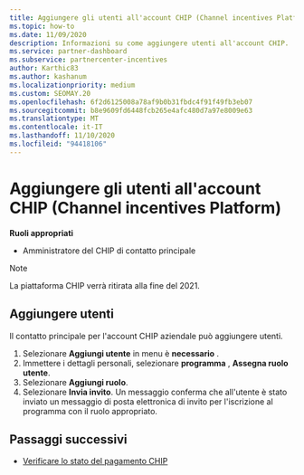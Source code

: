 ```yaml
---
title: Aggiungere gli utenti all'account CHIP (Channel incentives Platform)
ms.topic: how-to
ms.date: 11/09/2020
description: Informazioni su come aggiungere utenti all'account CHIP.
ms.service: partner-dashboard
ms.subservice: partnercenter-incentives
author: Karthic83
ms.author: kashanum
ms.localizationpriority: medium
ms.custom: SEOMAY.20
ms.openlocfilehash: 6f2d6125008a78af9b0b31fbdc4f91f49fb3eb07
ms.sourcegitcommit: b8e9609fd6448fcb265e4afc480d7a97e8009e63
ms.translationtype: MT
ms.contentlocale: it-IT
ms.lasthandoff: 11/10/2020
ms.locfileid: "94418106"
---
```

# <a name="add-users-to-your-channel-incentives-platform-chip-account"></a>Aggiungere gli utenti all'account CHIP (Channel incentives Platform)

**Ruoli appropriati**

- Amministratore del CHIP di contatto principale
 
>[!NOTE]
>La piattaforma CHIP verrà ritirata alla fine del 2021.

## <a name="add-users"></a>Aggiungere utenti

Il contatto principale per l'account CHIP aziendale può aggiungere utenti.

1. Selezionare **Aggiungi utente** in menu è **necessario** .
2. Immettere i dettagli personali, selezionare **programma** , **Assegna ruolo utente**.
3. Selezionare **Aggiungi ruolo**.
4. Selezionare **Invia invito**.
Un messaggio conferma che all'utente è stato inviato un messaggio di posta elettronica di invito per l'iscrizione al programma con il ruolo appropriato.

## <a name="next-steps"></a>Passaggi successivi

- [Verificare lo stato del pagamento CHIP](chip-payment-status.md)